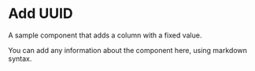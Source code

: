 # Add UUID

A sample component that adds a column with a fixed value.

You can add any information about the component here, using markdown syntax.

